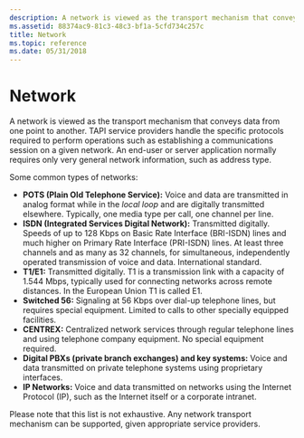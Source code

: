 ```yaml
---
description: A network is viewed as the transport mechanism that conveys data from one point to another.
ms.assetid: 88374ac9-81c3-48c3-bf1a-5cfd734c257c
title: Network
ms.topic: reference
ms.date: 05/31/2018
---
```


# Network

A network is viewed as the transport mechanism that conveys data from one point to another. TAPI service providers handle the specific protocols required to perform operations such as establishing a communications session on a given network. An end-user or server application normally requires only very general network information, such as address type.

Some common types of networks:

-   **POTS (Plain Old Telephone Service):** Voice and data are transmitted in analog format while in the *local loop* and are digitally transmitted elsewhere. Typically, one media type per call, one channel per line.
-   **ISDN (Integrated Services Digital Network):** Transmitted digitally. Speeds of up to 128 Kbps on Basic Rate Interface (BRI-ISDN) lines and much higher on Primary Rate Interface (PRI-ISDN) lines. At least three channels and as many as 32 channels, for simultaneous, independently operated transmission of voice and data. International standard.
-   **T1/E1:** Transmitted digitally. T1 is a transmission link with a capacity of 1.544 Mbps, typically used for connecting networks across remote distances. In the European Union T1 is called E1.
-   **Switched 56:** Signaling at 56 Kbps over dial-up telephone lines, but requires special equipment. Limited to calls to other specially equipped facilities.
-   **CENTREX:** Centralized network services through regular telephone lines and using telephone company equipment. No special equipment required.
-   **Digital PBXs (private branch exchanges) and key systems:** Voice and data transmitted on private telephone systems using proprietary interfaces.
-   **IP Networks:** Voice and data transmitted on networks using the Internet Protocol (IP), such as the Internet itself or a corporate intranet.

Please note that this list is not exhaustive. Any network transport mechanism can be supported, given appropriate service providers.

 

 



